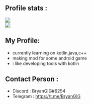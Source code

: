 ## Profile stats :
![](https://github-readme-stats.vercel.app/api?username=MrPictYT-art&count_private=true&show_icons=true&theme=radical)<br/>
![](https://github-readme-stats.vercel.app/api/top-langs/?username=MrPictYT-art&layout=compact&show_icons=true&theme=radical)<br/>

## My Profile:
- currently learning on kotlin,java,c++ 
- making mod for some android game
- i like developing tools with kotlin 

## Contact Person :
- Discord : BryanGIG#6254
- Telegram : https://t.me/BryanGIG
